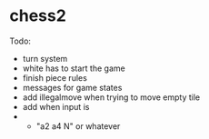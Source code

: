 # chess2
Todo:
 - turn system
 - white has to start the game
 - finish piece rules
 - messages for game states
 - add illegalmove when trying to move empty tile
 - add when input is
 - - "a2 a4 N" or whatever